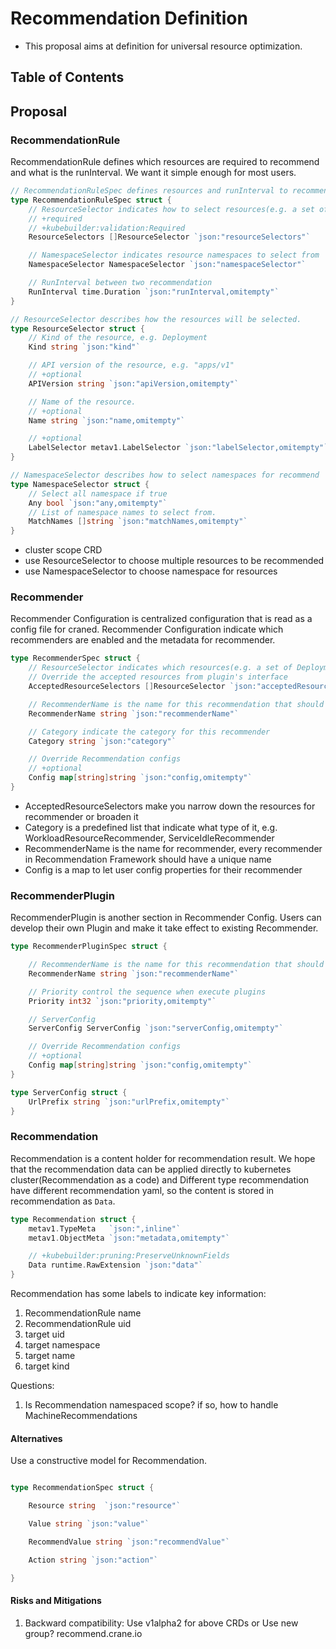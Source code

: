 # Recommendation Definition

- This proposal aims at definition for universal resource optimization.

## Table of Contents

<!-- TOC -->

<!-- /TOC -->

## Proposal

### RecommendationRule

RecommendationRule defines which resources are required to recommend and what is the runInterval. We want it simple enough for most users.

```go
// RecommendationRuleSpec defines resources and runInterval to recommend
type RecommendationRuleSpec struct {
	// ResourceSelector indicates how to select resources(e.g. a set of Deployments) for a Recommendation.
	// +required
	// +kubebuilder:validation:Required
	ResourceSelectors []ResourceSelector `json:"resourceSelectors"`

	// NamespaceSelector indicates resource namespaces to select from
	NamespaceSelector NamespaceSelector `json:"namespaceSelector"`

	// RunInterval between two recommendation
	RunInterval time.Duration `json:"runInterval,omitempty"`
}

// ResourceSelector describes how the resources will be selected.
type ResourceSelector struct {
	// Kind of the resource, e.g. Deployment
	Kind string `json:"kind"`

	// API version of the resource, e.g. "apps/v1"
	// +optional
	APIVersion string `json:"apiVersion,omitempty"`

	// Name of the resource.
	// +optional
	Name string `json:"name,omitempty"`

	// +optional
	LabelSelector metav1.LabelSelector `json:"labelSelector,omitempty"`
}

// NamespaceSelector describes how to select namespaces for recommend
type NamespaceSelector struct {
    // Select all namespace if true
    Any bool `json:"any,omitempty"`
    // List of namespace names to select from.
    MatchNames []string `json:"matchNames,omitempty"`
}
```

- cluster scope CRD
- use ResourceSelector to choose multiple resources to be recommended
- use NamespaceSelector to choose namespace for resources

### Recommender

Recommender Configuration is centralized configuration that is read as a config file for craned. Recommender Configuration indicate which recommenders are enabled and the metadata for recommender.

```go
type RecommenderSpec struct {
    // ResourceSelector indicates which resources(e.g. a set of Deployments) are accepted for plugin.
    // Override the accepted resources from plugin's interface
    AcceptedResourceSelectors []ResourceSelector `json:"acceptedResources"`

    // RecommenderName is the name for this recommendation that should be included in all recommender collections
    RecommenderName string `json:"recommenderName"`

    // Category indicate the category for this recommender
    Category string `json:"category"`

    // Override Recommendation configs
    // +optional
    Config map[string]string `json:"config,omitempty"`
}

```

- AcceptedResourceSelectors make you narrow down the resources for recommender or broaden it
- Category is a predefined list that indicate what type of it, e.g. WorkloadResourceRecommender, ServiceIdleRecommender
- RecommenderName is the name for recommender, every recommender in Recommendation Framework should have a unique name
- Config is a map to let user config properties for their recommender

### RecommenderPlugin

RecommenderPlugin is another section in Recommender Config. Users can develop their own Plugin and make it take effect to existing Recommender.

```go
type RecommenderPluginSpec struct {

    // RecommenderName is the name for this recommendation that should be included in all recommender collections
    RecommenderName string `json:"recommenderName"`

    // Priority control the sequence when execute plugins
    Priority int32 `json:"priority,omitempty"`

    // ServerConfig
    ServerConfig ServerConfig `json:"serverConfig,omitempty"`

    // Override Recommendation configs
    // +optional
    Config map[string]string `json:"config,omitempty"`
}

type ServerConfig struct {
    UrlPrefix string `json:"urlPrefix,omitempty"`
}

```

### Recommendation

Recommendation is a content holder for recommendation result. We hope that the recommendation data can be applied directly to kubernetes cluster(Recommendation as a code) and Different type recommendation have different recommendation yaml, so the content is stored in recommendation as `Data`.

```go
type Recommendation struct {
	metav1.TypeMeta   `json:",inline"`
	metav1.ObjectMeta `json:"metadata,omitempty"`

	// +kubebuilder:pruning:PreserveUnknownFields
	Data runtime.RawExtension `json:"data"`
}
```

Recommendation has some labels to indicate key information:

1. RecommendationRule name
2. RecommendationRule uid
3. target uid
4. target namespace
5. target name
6. target kind

Questions:

1. Is Recommendation namespaced scope? if so, how to handle MachineRecommendations

#### Alternatives

Use a constructive model for Recommendation.

```go

type RecommendationSpec struct {

	Resource string  `json:"resource"`

	Value string `json:"value"`

	RecommendValue string `json:"recommendValue"`

	Action string `json:"action"`

}

```

#### Risks and Mitigations

1. Backward compatibility: Use v1alpha2 for above CRDs or Use new group? recommend.crane.io
